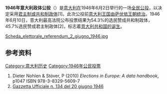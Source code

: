 **1946年意大利政体公投**（）是[意大利在](../Page/意大利.md "wikilink")1946年6月2日举行的一场[全民公投](https://zh.wikipedia.org/wiki/全民公投 "wikilink")，以决定采用[君主制或](https://zh.wikipedia.org/wiki/君主制 "wikilink")[共和制政体](../Page/共和制.md "wikilink")\[1\]。此次公投前[意大利王国由](../Page/意大利王國_\(1861年–1946年\).md "wikilink")[萨伏依王朝统治](../Page/萨伏依王朝.md "wikilink")。1946年6月10日，意大利最高法院公布投票结果为54.3%的选民赞成共和制政体，45.7%选民赞成君主制政体\[2\]，标志着[意大利共和国的诞生](https://zh.wikipedia.org/wiki/意大利共和国 "wikilink")。

[Scheda_elettorale_referendum_2_giugno_1946.jpg](https://zh.wikipedia.org/wiki/File:Scheda_elettorale_referendum_2_giugno_1946.jpg "fig:Scheda_elettorale_referendum_2_giugno_1946.jpg")

## 参考资料

[Category:意大利历史](https://zh.wikipedia.org/wiki/Category:意大利历史 "wikilink")
[Category:1946年公民投票](https://zh.wikipedia.org/wiki/Category:1946年公民投票 "wikilink")

1.  Dieter Nohlen & Stöver, P (2010) *Elections in Europe: A data
    handbook*, p1047 ISBN 978-3-8329-5609-7
2.  [Gazzetta Ufficiale n. 134 del 20
    giugno 1946](http://www.gazzettaufficiale.it/do/gazzetta/downloadPdf?dataPubblicazioneGazzetta=19460620&numeroGazzetta=134&tipoSerie=FO&tipoSupplemento=GU&numeroSupplemento=0&estensione=pdf&edizione=90)